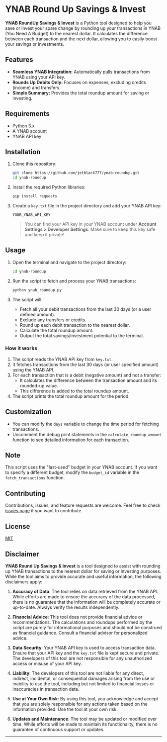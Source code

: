 # YNAB Round Up Savings & Invest

**YNAB RoundUp Savings & Invest** is a Python tool designed to help you save or invest your spare change by rounding up your transactions in YNAB (You Need A Budget) to the nearest dollar. It calculates the difference between each transaction and the next dollar, allowing you to easily boost your savings or investments.

## Features
- **Seamless YNAB Integration:** Automatically pulls transactions from YNAB using your API key.
- **Rounds Up Debits Only:** Focuses on expenses, excluding credits (income) and transfers.
- **Simple Summary:** Provides the total roundup amount for saving or investing.

## Requirements
- Python 3.x
- A YNAB account
- YNAB API key

## Installation

1. Clone this repository:
    ```bash
    git clone https://github.com/jetblack777/ynab-roundup.git
    cd ynab-roundup
    ```

2. Install the required Python libraries:
    ```bash
    pip install requests
    ```

3. Create a `key.txt` file in the project directory and add your YNAB API key:
    ```
    YOUR_YNAB_API_KEY
    ```
    > You can find your API key in your YNAB account under **Account Settings > Developer Settings**. Make sure to keep this key safe and keep it private!

## Usage

1. Open the terminal and navigate to the project directory:
    ```bash
    cd ynab-roundup
    ```

2. Run the script to fetch and process your YNAB transactions:
    ```bash
    python ynab_roundup.py
    ```

3. The script will:
    - Fetch all your debit transactions from the last 30 days (or a user defined amount).
    - Exclude any transfers or credits.
    - Round up each debit transaction to the nearest dollar.
    - Calculate the total roundup amount.
    - Output the total savings/investment potential to the terminal.

### How it works

1. The script reads the YNAB API key from `key.txt`.
2. It fetches transactions from the last 30 days (or user specified amount) using the YNAB API.
3. For each transaction that is a debit (negative amount) and not a transfer:
   - It calculates the difference between the transaction amount and its rounded-up value.
   - This difference is added to the total roundup amount.
4. The script prints the total roundup amount for the period.

## Customization

- You can modify the `days` variable to change the time period for fetching transactions.
- Uncomment the debug print statements in the `calculate_roundup_amount` function to see detailed information for each transaction.

## Note

This script uses the "last-used" budget in your YNAB account. If you want to specify a different budget, modify the `budget_id` variable in the `fetch_transactions` function.

## Contributing

Contributions, issues, and feature requests are welcome. Feel free to check [issues page](https://github.com/jetblack777/ynab-roundup/issues) if you want to contribute.

## License

[MIT](https://choosealicense.com/licenses/mit/)

## Disclaimer

**YNAB Round Up Savings & Invest** is a tool designed to assist with rounding up YNAB transactions to the nearest dollar for saving or investing purposes. While the tool aims to provide accurate and useful information, the following disclaimers apply:

1. **Accuracy of Data**: The tool relies on data retrieved from the YNAB API. While efforts are made to ensure the accuracy of the data processed, there is no guarantee that the information will be completely accurate or up-to-date. Always verify the results independently.

2. **Financial Advice**: This tool does not provide financial advice or recommendations. The calculations and roundups performed by the script are purely for informational purposes and should not be construed as financial guidance. Consult a financial advisor for personalized advice.

3. **Data Security**: Your YNAB API key is used to access transaction data. Ensure that your API key and the `key.txt` file is kept secure and private. The developers of this tool are not responsible for any unauthorized access or misuse of your API key.

4. **Liability**: The developers of this tool are not liable for any direct, indirect, incidental, or consequential damages arising from the use or inability to use the tool, including but not limited to financial losses or inaccuracies in transaction data.

5. **Use at Your Own Risk**: By using this tool, you acknowledge and accept that you are solely responsible for any actions taken based on the information provided. Use the tool at your own risk.

6. **Updates and Maintenance**: The tool may be updated or modified over time. While efforts will be made to maintain its functionality, there is no guarantee of continuous support or updates.

---


